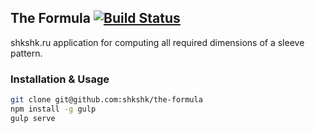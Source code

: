 ## The Formula [![Build Status](https://travis-ci.org/shkshk/the-formula.svg?branch=master)](https://travis-ci.org/shkshk/the-formula)

shkshk.ru application for computing all required dimensions of a sleeve pattern.

### Installation & Usage

```bash
git clone git@github.com:shkshk/the-formula
npm install -g gulp
gulp serve
```
